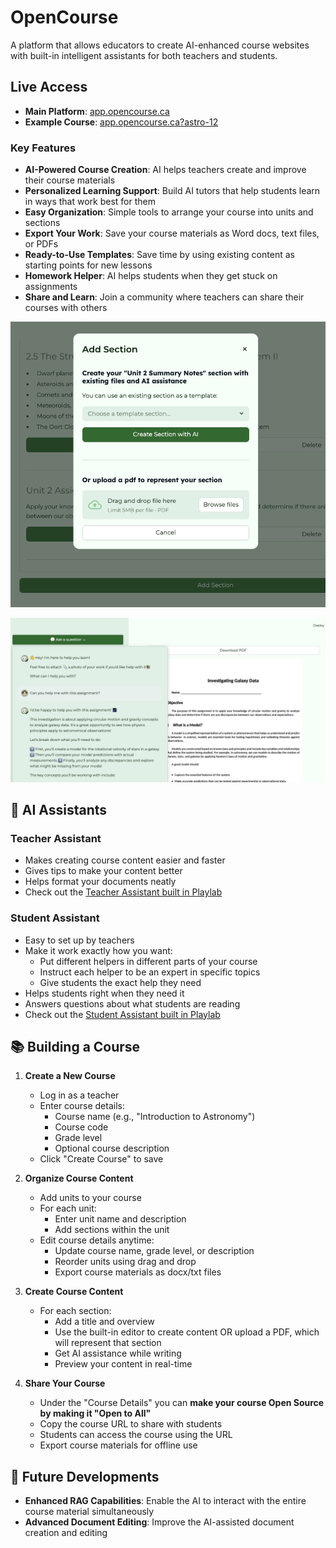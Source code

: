 # OpenCourse

A platform that allows educators to create AI-enhanced course websites with built-in intelligent assistants for both teachers and students.

## Live Access

- **Main Platform**: [app.opencourse.ca](https://app.opencourse.ca)
- **Example Course**: [app.opencourse.ca?astro-12](https://app.opencourse.ca?astro-12)

### Key Features

- **AI-Powered Course Creation**: AI helps teachers create and improve their course materials
- **Personalized Learning Support**: Build AI tutors that help students learn in ways that work best for them
- **Easy Organization**: Simple tools to arrange your course into units and sections
- **Export Your Work**: Save your course materials as Word docs, text files, or PDFs
- **Ready-to-Use Templates**: Save time by using existing content as starting points for new lessons
- **Homework Helper**: AI helps students when they get stuck on assignments
- **Share and Learn**: Join a community where teachers can share their courses with others

![Teacher using a template to create new content](./images/template_screenshot.png)

![Student getting AI assistance on an assignment](./images/assignment_assistance_screenshot.png)

## 🤖 AI Assistants

### Teacher Assistant
- Makes creating course content easier and faster
- Gives tips to make your content better
- Helps format your documents neatly
- Check out the [Teacher Assistant built in Playlab](https://www.playlab.ai/project/cmaofa4o30m9fsvih246c1eqc)

### Student Assistant
- Easy to set up by teachers
- Make it work exactly how you want:
  - Put different helpers in different parts of your course
  - Instruct each helper to be an expert in specific topics
  - Give students the exact help they need
- Helps students right when they need it
- Answers questions about what students are reading
- Check out the [Student Assistant built in Playlab](https://www.playlab.ai/project/cmaofcbwm0m9lsvih8sdt1578)

## 📚 Building a Course

1. **Create a New Course**
   - Log in as a teacher
   - Enter course details:
     - Course name (e.g., "Introduction to Astronomy")
     - Course code
     - Grade level
     - Optional course description
   - Click "Create Course" to save

2. **Organize Course Content**
   - Add units to your course
   - For each unit:
     - Enter unit name and description
     - Add sections within the unit
   - Edit course details anytime:
     - Update course name, grade level, or description
     - Reorder units using drag and drop
     - Export course materials as docx/txt files

3. **Create Course Content**
   - For each section:
     - Add a title and overview
     - Use the built-in editor to create content OR upload a PDF, which will represent that section
     - Get AI assistance while writing
     - Preview your content in real-time

4. **Share Your Course**
   - Under the "Course Details" you can **make your course Open Source by making it "Open to All"**
   - Copy the course URL to share with students
   - Students can access the course using the URL
   - Export course materials for offline use

## 🔮 Future Developments

- **Enhanced RAG Capabilities**: Enable the AI to interact with the entire course material simultaneously
- **Advanced Document Editing**: Improve the AI-assisted document creation and editing